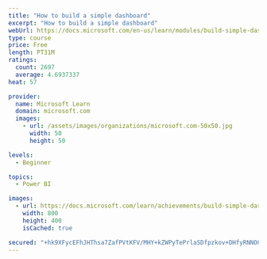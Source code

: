 ```yaml
---
title: "How to build a simple dashboard"
excerpt: "How to build a simple dashboard"
webUrl: https://docs.microsoft.com/en-us/learn/modules/build-simple-dashboard/
type: course
price: Free
length: PT31M
ratings:
  count: 2697
  average: 4.6937337
heat: 57

provider:
  name: Microsoft Learn
  domain: microsoft.com
  images:
    - url: /assets/images/organizations/microsoft.com-50x50.jpg
      width: 50
      height: 50

levels:
  - Beginner

topics:
  - Power BI

images:
  - url: https://docs.microsoft.com/learn/achievements/build-simple-dashboard-social.png
    width: 800
    height: 400
    isCached: true

secured: "+hk9XFycEFhJHThsa7ZafPVtKFV/MHY+kZWPyTePrlaSDfpzkov+DHfyRNNOCtpZ8nV1SK0JTWhSdsdMCPWkX2yGL3GNY4pfUfz2ycJi61yvTDTwSzfqtslLqQ7Dg7yEoFmqCRXd2OBezGzoykk1ho+y8kZwgA4NZxqyvFkYcuFcTlgPpXnmb3oGHCP2caxjDsV2csJ8KpGiyF/kUWrm2dJFnB+NZiJVgwzcbQBXRs/ebXW1dc6SkJqRRsGSOk1by/AnoeFzsHeh1+RfJ2F5Sz5buyPw0vLPMLndCKxJaEaVnG62gSLX1hCA5ixfxkilQTcwK3ffaBPhQzywPJ9ahZ97pZJGdJtLIk2XuOaZv7LjpCYlKQBFYkORkXScZyQjDGEPkneAInXfKY+RH3w9Pad8q3sYNspoV1VAtCt370A=;yzoqJnUhI43GXzGdUciTug=="
---
```


